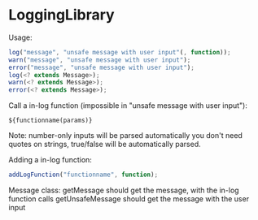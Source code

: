 # LoggingLibrary

Usage:
```js
log("message", "unsafe message with user input"(, function));
warn("message", "unsafe message with user input");
error("message", "unsafe message with user input");
log(<? extends Message>);
warn(<? extends Message>);
error(<? extends Message>);
```

Call a in-log function (impossible in "unsafe message with user input"):
```
${functionname(params)}
```
Note: number-only inputs will be parsed automatically
you don't need quotes on strings, true/false will be automatically parsed.

Adding a in-log function:
```js
addLogFunction("functionname", function);
```

Message class:
getMessage should get the message, with the in-log function calls
getUnsafeMessage should get the message with the user input
